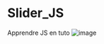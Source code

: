 # Slider_JS
Apprendre JS en tuto 
![image](https://user-images.githubusercontent.com/73278758/136598800-bb1aeeae-18b5-41b8-9651-60a419d00d83.png)
